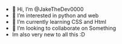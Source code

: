 - 👋 Hi, I’m @JakeTheDev0000
- 👀 I’m interested in python and web
- 🌱 I’m currently learning CSS and Html  
- 💞️ I’m looking to collaborate on Something
- Im also very new to all this :D

<!---
JakeTheDev0000/JakeTheDev0000 is a ✨ special ✨ repository because its `README.md` (this file) appears on your GitHub profile.
You can click the Preview link to take a look at your changes.
--->
